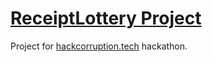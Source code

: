 [ReceiptLottery Project](http://www.bonusfiscal.me)
======================


Project for [hackcorruption.tech](http://hackcorruption.tech) hackathon. 
